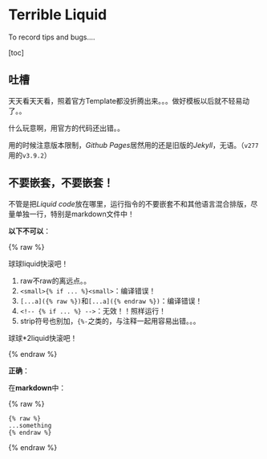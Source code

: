 # Terrible Liquid

To record tips and bugs....

[toc]

## 吐槽

天天看天天看，照着官方Template都没折腾出来。。。做好模板以后就不轻易动了。。

什么玩意啊，用官方的代码还出错。。

用的时候注意版本限制，*Github Pages*居然用的还是旧版的*Jekyll*，无语。（`v277`用的`v3.9.2`）

## 不要嵌套，不要嵌套！

不管是把*Liquid code*放在哪里，运行指令的不要嵌套不和其他语言混合排版，尽量单独一行，特别是markdown文件中！

**以下不可以**：

{% raw %}

球球liquid快滚吧！


1. raw不raw的离远点。。
2. `<small>{% if ... %}<small>`：编译错误！
3. `[...a]({% raw %})`和`[...a]({% endraw %})`：编译错误！
4. `<!-- {% if ... %} -->`：无效！！照样运行！
5. strip符号也别加，`{%-`之类的，与注释一起用容易出错。。。

球球*2liquid快滚吧！

{% endraw %}


**正确**：

在**markdown**中：

{% raw %}

```
{% raw %}
...something
{% endraw %}
```

{% endraw %}